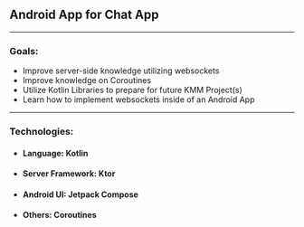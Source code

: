 ## Android App for Chat App

---
### Goals:
* Improve server-side knowledge utilizing websockets
* Improve knowledge on Coroutines
* Utilize Kotlin Libraries to prepare for future KMM Project(s)
* Learn how to implement websockets inside of an Android App

---
### Technologies:
* #### Language: Kotlin
* #### Server Framework: Ktor
* #### Android UI: Jetpack Compose
* #### Others: Coroutines